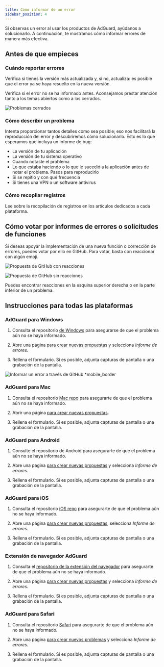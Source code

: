 ```yaml
---
title: Cómo informar de un error
sidebar_position: 4
---
```


Si observas un error al usar los productos de AdGuard, ayúdanos a solucionarlo. A continuación, te mostramos cómo informar errores de manera más efectiva.

## Antes de que empieces

### Cuándo reportar errores

Verifica si tienes la versión más actualizada y, si no, actualiza: es posible que el error ya se haya resuelto en la nueva versión.

Verifica si el error no se ha informado antes. Aconsejamos prestar atención tanto a los temas abiertos como a los cerrados.

![Problemas cerrados](https://cdn.adtidy.org/content/kb/ad_blocker/general/closed_issues.png)

### Cómo describir un problema

Intenta proporcionar tantos detalles como sea posible; eso nos facilitará la reproducción del error y descubriremos cómo solucionarlo. Esto es lo que esperamos que incluya un informe de bug:

- La versión de tu aplicación
- La versión de tu sistema operativo
- Cuando notaste el problema
- Lo que estaba haciendo o lo que le sucedió a la aplicación antes de notar el problema. Pasos para reproducirlo
- Si se repitió y con qué frecuencia
- Si tienes una VPN o un software antivirus

### Cómo recopilar registros

Lee sobre la recopilación de registros en los artículos dedicados a cada plataforma.

## Cómo votar por informes de errores o solicitudes de funciones

Si deseas apoyar la implementación de una nueva función o corrección de errores, puedes votar por ello en GitHub. Para votar, basta con reaccionar con algún emoji.

![Propuesta de GitHub con reacciones](https://cdn.adtidy.org/content/kb/ad_blocker/general/github_reaction.png)

![Propuesta de GitHub sin reacciones](https://cdn.adtidy.org/content/kb/ad_blocker/general/github_reaction2.png)

Puedes encontrar reacciones en la esquina superior derecha o en la parte inferior de un problema.

## Instrucciones para todas las plataformas

### AdGuard para Windows

1. Consulta el repositorio [de Windows](https://github.com/AdguardTeam/AdGuardforWindows/issues) para asegurarse de que el problema aún no se haya informado.

2. Abre una página [para crear nuevas propuestas](https://github.com/AdguardTeam/AdguardForWindows/issues/new/choose) y selecciona *Informe de errores*.

3. Rellena el formulario. Si es posible, adjunta capturas de pantalla o una grabación de la pantalla.

![Informar un error a través de GitHub *mobile_border](https://cdn.adtidy.org/content/kb/ad_blocker/general/windows_gh.png)

### AdGuard para Mac

1. Consulta el repositorio [Mac repo](https://github.com/AdguardTeam/AdGuardforMac/issues) para asegurarte de que el problema aún no se haya informado.

2. Abrir una página [para crear nuevas propuestas](https://github.com/AdguardTeam/AdguardForMac/issues/new).

3. Rellena el formulario. Si es posible, adjunta capturas de pantalla o una grabación de la pantalla.

### AdGuard para Android

1. Consulte el repositorio de Android [](https://github.com/AdguardTeam/AdGuardforAndroid/issues) para asegurarte de que el problema aún no se haya informado.

2. Abre una página [para crear nuevas propuestas](https://github.com/AdguardTeam/AdguardForAndroid/issues/new/choose) y selecciona *Informe de errores*.

3. Rellena el formulario. Si es posible, adjunta capturas de pantalla o una grabación de la pantalla.

### AdGuard para iOS

1. Consulta el repositorio [iOS repo](https://github.com/AdguardTeam/AdGuardforiOS/issues) para asegurarte de que el problema aún no se haya informado.

2. Abre una página [para crear nuevas propuestas](https://github.com/AdguardTeam/AdguardForiOS/issues/new/choose), selecciona *Informe de errores*.

3. Rellena el formulario. Si es posible, adjunta capturas de pantalla o una grabación de la pantalla.

### Extensión de navegador AdGuard

1. Consulta el [repositorio de la extensión del navegador](https://github.com/AdguardTeam/AdguardBrowserExtension/issues/) para asegurarte de que el problema aún no se haya informado.

2. Abre una página [para crear nuevas propuestas](https://github.com/AdguardTeam/AdguardBrowserExtension/issues/new/choose) y selecciona *Informe de errores*.

3. Rellena el formulario. Si es posible, adjunta capturas de pantalla o una grabación de la pantalla.

### AdGuard para Safari

1. Consulta el repositorio [Safari](https://github.com/AdguardTeam/AdGuardForSafari/issues) para asegurarte de que el problema aún no se haya informado.

2. Abre una página [para crear nuevos problemas](https://github.com/AdguardTeam/AdGuardForSafari/issues/new/choose) y selecciona *Informe de errores*.

3. Rellena el formulario. Si es posible, adjunta capturas de pantalla o una grabación de la pantalla.
